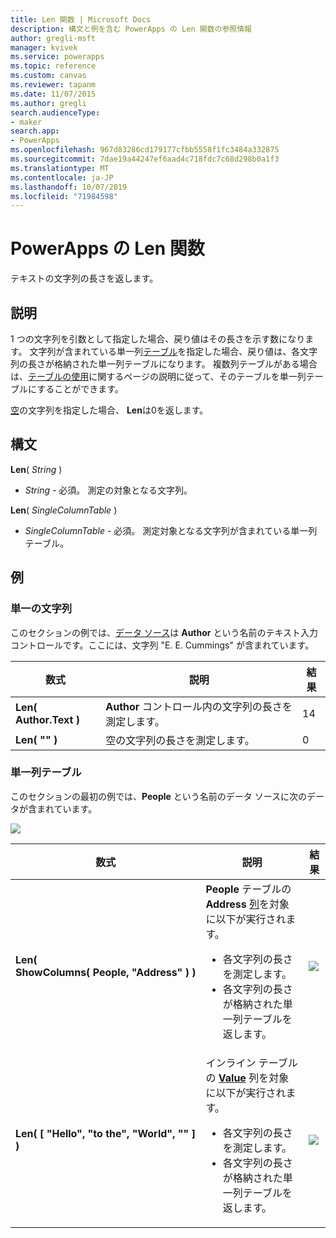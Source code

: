```yaml
---
title: Len 関数 | Microsoft Docs
description: 構文と例を含む PowerApps の Len 関数の参照情報
author: gregli-msft
manager: kvivek
ms.service: powerapps
ms.topic: reference
ms.custom: canvas
ms.reviewer: tapanm
ms.date: 11/07/2015
ms.author: gregli
search.audienceType:
- maker
search.app:
- PowerApps
ms.openlocfilehash: 967d83286cd179177cfbb5558f1fc3484a332875
ms.sourcegitcommit: 7dae19a44247ef6aad4c718fdc7c68d298b0a1f3
ms.translationtype: MT
ms.contentlocale: ja-JP
ms.lasthandoff: 10/07/2019
ms.locfileid: "71984598"
---
```

# <a name="len-function-in-powerapps"></a>PowerApps の Len 関数
テキストの文字列の長さを返します。

## <a name="description"></a>説明
1 つの文字列を引数として指定した場合、戻り値はその長さを示す数になります。  文字列が含まれている単一列[テーブル](../working-with-tables.md)を指定した場合、戻り値は、各文字列の長さが格納された単一列テーブルになります。 複数列テーブルがある場合は、[テーブルの使用](../working-with-tables.md)に関するページの説明に従って、そのテーブルを単一列テーブルにすることができます。

[空](function-isblank-isempty.md)の文字列を指定した場合、 **Len**は0を返します。

## <a name="syntax"></a>構文
**Len**( *String* )

* *String* - 必須。 測定の対象となる文字列。

**Len**( *SingleColumnTable* )

* *SingleColumnTable* - 必須。 測定対象となる文字列が含まれている単一列テーブル。

## <a name="examples"></a>例
### <a name="single-string"></a>単一の文字列
このセクションの例では、[データ ソース](../working-with-data-sources.md)は **Author** という名前のテキスト入力コントロールです。ここには、文字列 "E. E. Cummings" が含まれています。

| 数式 | 説明 | 結果 |
| --- | --- | --- |
| **Len( Author.Text )** |**Author** コントロール内の文字列の長さを測定します。 |14 |
| **Len( "" )** |空の文字列の長さを測定します。 |0 |

### <a name="single-column-table"></a>単一列テーブル
このセクションの最初の例では、**People** という名前のデータ ソースに次のデータが含まれています。

![](media/function-len/people-table.png)

| 数式 | 説明 | 結果 |
| --- | --- | --- |
| **Len( ShowColumns(&nbsp;People,&nbsp;"Address"&nbsp;) )** |**People** テーブルの **Address** [列](../working-with-tables.md#columns)を対象に以下が実行されます。<br><ul><li>各文字列の長さを測定します。</li><li>各文字列の長さが格納された単一列テーブルを返します。</li> |<style> img { max-width: none } </style> ![](media/function-len/people-table-len.png) |
| **Len( [ "Hello", "to the", "World", "" ] )** |インライン テーブルの **[Value](function-value.md)** 列を対象に以下が実行されます。<br><ul><li>各文字列の長さを測定します。</li><li>各文字列の長さが格納された単一列テーブルを返します。</li> |![](media/function-len/people-table-len-inline.png) |

